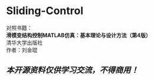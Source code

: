 # Sliding-Control  
对照书籍：  
**滑模变结构控制MATLAB仿真：基本理论与设计方法（第4版）**  
清华大学出版社  
作者：刘金琨  
## ***本开源资料仅供学习交流，不得商用！***
